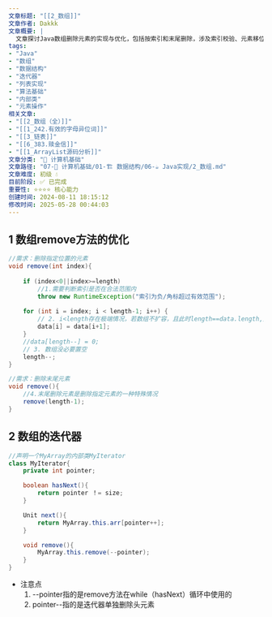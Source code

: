 ```yaml
---
文章标题: "[[2_数组]]" 
文章作者: Dakkk
文章概要: |
  文章探讨Java数组删除元素的实现与优化，包括按索引和末尾删除，涉及索引校验、元素移位。同时展示了自定义数组迭代器的核心逻辑，如`hasNext`、`next`及`remove`方法及其指针管理，为理解基础数据结构操作提供了实践范例。
tags:
- "Java"
- "数组"
- "数据结构"
- "迭代器"
- "列表实现"
- "算法基础"
- "内部类"
- "元素操作"
相关文章:
- "[[2_数组（全）]]"
- "[[1_242.有效的字母异位词]]"
- "[[3_链表]]"
- "[[6_383.赎金信]]"
- "[[1_ArrayList源码分析]]"
文章分类: "📐 计算机基础"
文章路径: "07-📐 计算机基础/01-🏗️ 数据结构/06-☕ Java实现/2_数组.md"
文章难度: 初级 💧
目前阶段: ✅ 已完成
重要性: ⭐⭐⭐⭐ 核心能力
创建时间: 2024-08-11 18:15:12
修改时间: 2025-05-28 00:44:03
---
```


## 1 数组remove方法的优化

```java
//需求：删除指定位置的元素  
void remove(int index){ 
	
    if (index<0||index>=length)  
	    //1.需要判断索引是否在合法范围内
        throw new RuntimeException("索引为负/角标超过有效范围"); 
         
    for (int i = index; i < length-1; i++) {  
        // 2. i<length存在极端情况，若数组不扩容，且此时length==data.length,那么就会出现角标越级问题  
        data[i] = data[i+1];  
    }  
    //data[length--] = 0;  
    // 3. 数组没必要置空  
    length--;
}

//需求：删除末尾元素  
void remove(){  
	//4.末尾删除元素是删除指定元素的一种特殊情况
    remove(length-1);  
}
```

## 2 数组的迭代器

```java
//声明一个MyArray的内部类MyIterator
class MyIterator{
	private int pointer;

	boolean hasNext(){
		return pointer ！= size;
	}

	Unit next(){
		return MyArray.this.arr[pointer++];
	}

	void remove(){
		MyArray.this.remove(--pointer);
	}
}
```

- 注意点
	1. --pointer指的是remove方法在while（hasNext）循环中使用的
	2. pointer--指的是迭代器单独删除头元素
